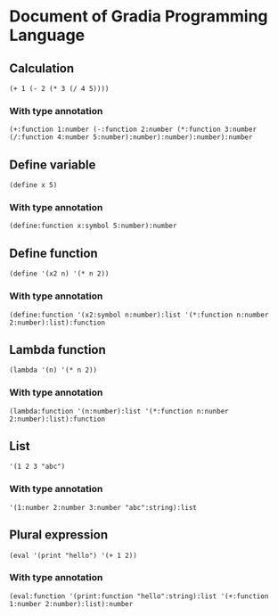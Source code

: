 # Document of Gradia Programming Language

## Calculation
```
(+ 1 (- 2 (* 3 (/ 4 5))))
```

### With type annotation
```
(+:function 1:number (-:function 2:number (*:function 3:number (/:function 4:number 5:number):number):number):number):number
```

## Define variable
```
(define x 5)
```

### With type annotation
```
(define:function x:symbol 5:number):number
```

## Define function
```
(define '(x2 n) '(* n 2))
```

### With type annotation
```
(define:function '(x2:symbol n:number):list '(*:function n:number 2:number):list):function
```

## Lambda function
```
(lambda '(n) '(* n 2))
```

### With type annotation
```
(lambda:function '(n:number):list '(*:function n:nunber 2:number):list):function
```

## List
```
'(1 2 3 "abc")
```

### With type annotation
```
'(1:number 2:number 3:number "abc":string):list
```

## Plural expression
```
(eval '(print "hello") '(+ 1 2))
```

### With type annotation
```
(eval:function '(print:function "hello":string):list '(+:function 1:number 2:number):list):number
```
